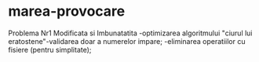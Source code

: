 # marea-provocare
Problema Nr1 Modificata si Imbunatatita
-optimizarea algoritmului "ciurul lui eratostene"-validarea doar a numerelor impare;
-eliminarea operatiilor cu fisiere (pentru simplitate);